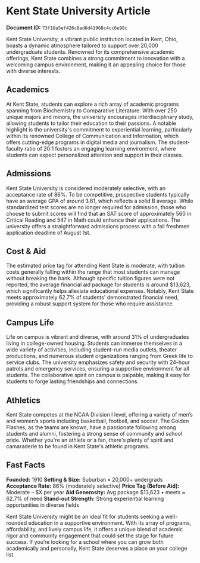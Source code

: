# Kent State University Article

**Document ID:** `73f18a5ef426c8ad6d41968c4cc6e98c`

Kent State University, a vibrant public institution located in Kent, Ohio, boasts a dynamic atmosphere tailored to support over 20,000 undergraduate students. Renowned for its comprehensive academic offerings, Kent State combines a strong commitment to innovation with a welcoming campus environment, making it an appealing choice for those with diverse interests.

## Academics
At Kent State, students can explore a rich array of academic programs spanning from Biochemistry to Comparative Literature. With over 250 unique majors and minors, the university encourages interdisciplinary study, allowing students to tailor their education to their passions. A notable highlight is the university's commitment to experiential learning, particularly within its renowned College of Communication and Information, which offers cutting-edge programs in digital media and journalism. The student-faculty ratio of 20:1 fosters an engaging learning environment, where students can expect personalized attention and support in their classes.

## Admissions
Kent State University is considered moderately selective, with an acceptance rate of 86%. To be competitive, prospective students typically have an average GPA of around 3.61, which reflects a solid B average. While standardized test scores are no longer required for admission, those who choose to submit scores will find that an SAT score of approximately 560 in Critical Reading and 547 in Math could enhance their applications. The university offers a straightforward admissions process with a fall freshmen application deadline of August 1st.

## Cost & Aid
The estimated price tag for attending Kent State is moderate, with tuition costs generally falling within the range that most students can manage without breaking the bank. Although specific tuition figures were not reported, the average financial aid package for students is around $13,623, which significantly helps alleviate educational expenses. Notably, Kent State meets approximately 62.7% of students' demonstrated financial need, providing a robust support system for those who require assistance.

## Campus Life
Life on campus is vibrant and diverse, with around 31% of undergraduates living in college-owned housing. Students can immerse themselves in a wide variety of activities, including student-run media outlets, theater productions, and numerous student organizations ranging from Greek life to service clubs. The university emphasizes safety and security with 24-hour patrols and emergency services, ensuring a supportive environment for all students. The collaborative spirit on campus is palpable, making it easy for students to forge lasting friendships and connections.

## Athletics
Kent State competes at the NCAA Division I level, offering a variety of men’s and women’s sports including basketball, football, and soccer. The Golden Flashes, as the teams are known, have a passionate following among students and alumni, fostering a strong sense of community and school pride. Whether you're an athlete or a fan, there's plenty of spirit and camaraderie to be found in Kent State's athletic programs.

## Fast Facts
**Founded:** 1910
**Setting & Size:** Suburban • 20,000+ undergrads
**Acceptance Rate:** 86% (moderately selective)
**Price Tag (Before Aid):** Moderate – $X per year
**Aid Generosity:** Avg package $13,623 • meets ≈ 62.7% of need
**Stand-out Strength:** Strong experiential learning opportunities in diverse fields

Kent State University might be an ideal fit for students seeking a well-rounded education in a supportive environment. With its array of programs, affordability, and lively campus life, it offers a unique blend of academic rigor and community engagement that could set the stage for future success. If you’re looking for a school where you can grow both academically and personally, Kent State deserves a place on your college list.
